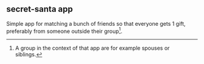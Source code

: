 ## secret-santa app

Simple app for matching a bunch of friends so that everyone gets 1 gift, preferably from someone outside their group[^1].

[^1]: A group in the context of that app are for example spouses or siblings.
